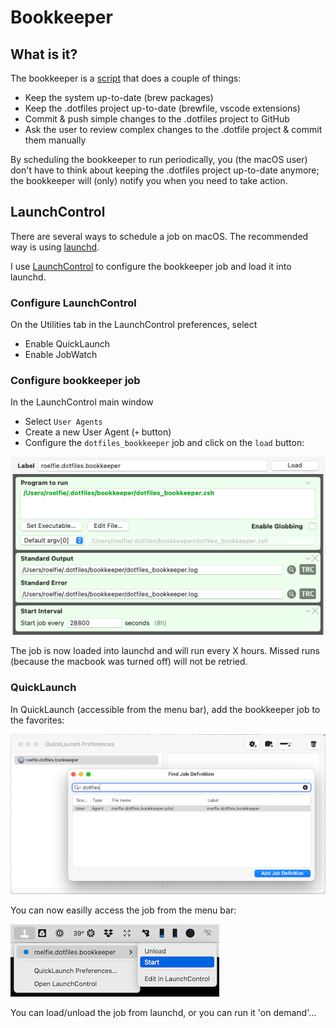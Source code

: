 # Bookkeeper

## What is it?

The bookkeeper is a [script](./dotfiles_bookkeeper.zsh) that does a couple of things:

* Keep the system up-to-date (brew packages)
* Keep the .dotfiles project up-to-date (brewfile, vscode extensions)
* Commit & push simple changes to the .dotfiles project to GitHub
* Ask the user to review complex changes to the .dotfile project & commit them manually

By scheduling the bookkeeper to run periodically, you (the macOS user) don't have to think about keeping 
the .dotfiles project up-to-date anymore; the bookkeeper will (only) notify you when you need to take action.

## LaunchControl

There are several ways to schedule a job on macOS. The recommended way is using [launchd](https://en.wikipedia.org/wiki/Launchd).

I use [LaunchControl](https://www.soma-zone.com/LaunchControl) to configure the bookkeeper job and load it into launchd.

### Configure LaunchControl

On the Utilities tab in the LaunchControl preferences, select

* Enable QuickLaunch
* Enable JobWatch

### Configure bookkeeper job

In the LaunchControl main window

* Select `User Agents`
* Create a new User Agent (`+` button)
* Configure the `dotfiles_bookkeeper` job and click on the `load` button:

![User Agent configuration](images/LaunchControl-UserAgent.png)

The job is now loaded into launchd and will run every X hours. Missed runs (because the macbook was turned off) will not be retried.

### QuickLaunch

In QuickLaunch (accessible from the menu bar), add the bookkeeper job to the favorites:

![QuickLaunch configuration](images/QuickLaunch-Preferences.png)

You can now easilly access the job from the menu bar:

![QuickLaunch start](images/QuickLaunch-Start.png)

You can load/unload the job from launchd, or you can run it 'on demand'...
